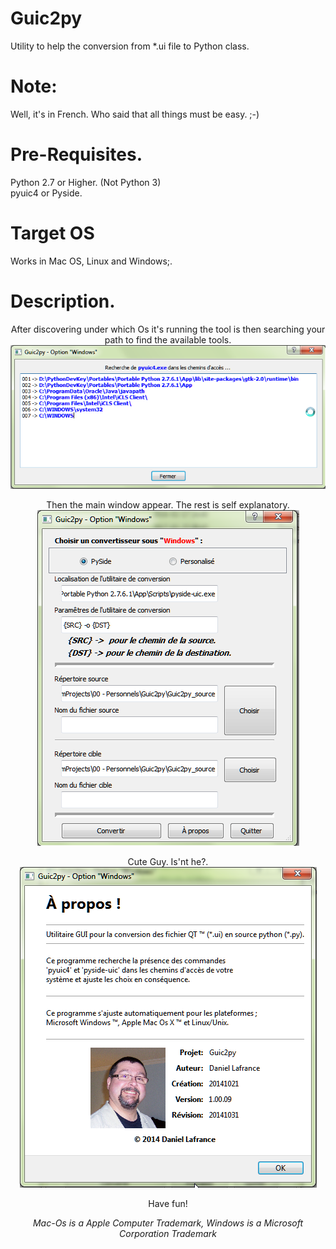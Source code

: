 # Guic2py
Utility to help the conversion from *.ui file to Python class.
# Note:
  Well, it's in French. Who said that all things must be easy. ;-)
# Pre-Requisites.
Python 2.7 or Higher. (Not Python 3)
<br>pyuic4 or Pyside. 
# Target OS
Works in Mac OS, Linux and Windows;.
# Description.
<div align=center>
<P>After discovering under which Os it's running the tool is then searching your path to find the available tools.<br><img src="Images/ToolScan.png"></img>
<P>Then the main window appear. The rest is self explanatory.<BR><img src="Images/MainWindow.png"></img>
<P>Cute Guy. Is'nt he?.<BR><img src="Images/About.png"></img>
<P>Have fun!
<P><G><I>Mac-Os is a Apple Computer Trademark, Windows is a Microsoft Corporation Trademark</i></g>
</div>
